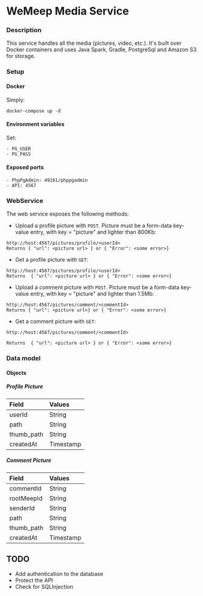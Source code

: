 # WeMeep Media Service
### Description
This service handles all the media (pictures, video, etc.). It's built over Docker containers and uses Java Spark, Gradle, PostgreSql and
Amazon S3 for storage.

### Setup
#### Docker
Simply:
```
docker-compose up -d
```
#### Environment variables
Set:
```
- PG_USER
- PG_PASS
```

#### Exposed ports
```
- PhpPgAdmin: 49161/phppgadmin
- API: 4567
```

### WebService
The web service exposes the following methods:

- Upload a profile picture with `POST`. Picture must be a form-data key-value entry, with
 key = "picture" and lighter than 800Kb:

```
http://host:4567/pictures/profile/<userId>
Returns { "url": <picture url> } or { "Error": <some error>}
```


- Get a profile picture with `GET`:

```
http://host:4567/pictures/profile/<userId>
Returns  { "url": <picture url> } or { "Error": <some error>}
```

- Upload a comment picture with `POST`. Picture must be a form-data key-value entry, with
key = "picture" and lighter than 1.5Mb:

```
http://host:4567/pictures/comment/<commentId>
Returns { "url": <picture url>} or { "Error": <some error>}
```


- Get a comment picture with `GET`:

```
http://host:4567/pictures/comment/<commentId>

Returns  { "url": <picture url> } or { "Error": <some error>}
```


### Data model
#### Objects
##### Profile Picture
|  Field      |  Values   |
| :---------- | :-------- |
| userId      | String    |
| path        | String    |
| thumb_path  | String    |
| createdAt   | Timestamp |

##### Comment Picture
|  Field      |  Values   |
| :---------- | :-------- |
| commentId   | String    |
| rootMeepId  | String    |
| senderId    | String    |
| path        | String    |
| thumb_path  | String    |
| createdAt   | Timestamp |


## TODO
- Add authentication to the database
- Protect the API
- Check for SQLInjection
